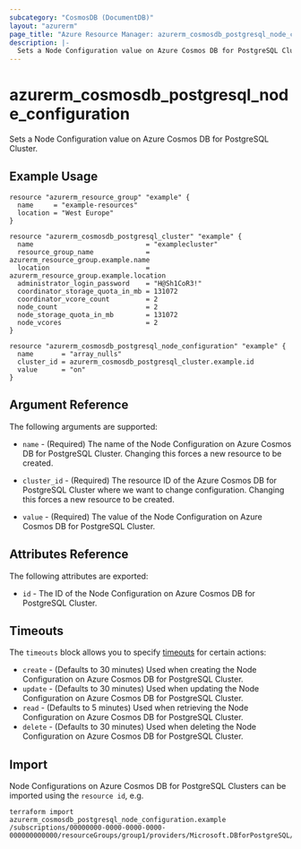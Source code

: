 ```yaml
---
subcategory: "CosmosDB (DocumentDB)"
layout: "azurerm"
page_title: "Azure Resource Manager: azurerm_cosmosdb_postgresql_node_configuration"
description: |-
  Sets a Node Configuration value on Azure Cosmos DB for PostgreSQL Cluster.
---
```


# azurerm_cosmosdb_postgresql_node_configuration

Sets a Node Configuration value on Azure Cosmos DB for PostgreSQL Cluster.

## Example Usage

```hcl
resource "azurerm_resource_group" "example" {
  name     = "example-resources"
  location = "West Europe"
}

resource "azurerm_cosmosdb_postgresql_cluster" "example" {
  name                            = "examplecluster"
  resource_group_name             = azurerm_resource_group.example.name
  location                        = azurerm_resource_group.example.location
  administrator_login_password    = "H@Sh1CoR3!"
  coordinator_storage_quota_in_mb = 131072
  coordinator_vcore_count         = 2
  node_count                      = 2
  node_storage_quota_in_mb        = 131072
  node_vcores                     = 2
}

resource "azurerm_cosmosdb_postgresql_node_configuration" "example" {
  name       = "array_nulls"
  cluster_id = azurerm_cosmosdb_postgresql_cluster.example.id
  value      = "on"
}
```

## Argument Reference

The following arguments are supported:

* `name` - (Required) The name of the Node Configuration on Azure Cosmos DB for PostgreSQL Cluster. Changing this forces a new resource to be created.

* `cluster_id` - (Required) The resource ID of the Azure Cosmos DB for PostgreSQL Cluster where we want to change configuration. Changing this forces a new resource to be created.

* `value` - (Required) The value of the Node Configuration on Azure Cosmos DB for PostgreSQL Cluster.

## Attributes Reference

The following attributes are exported:

* `id` - The ID of the Node Configuration on Azure Cosmos DB for PostgreSQL Cluster.

## Timeouts

The `timeouts` block allows you to specify [timeouts](https://www.terraform.io/language/resources/syntax#operation-timeouts) for certain actions:

* `create` - (Defaults to 30 minutes) Used when creating the Node Configuration on Azure Cosmos DB for PostgreSQL Cluster.
* `update` - (Defaults to 30 minutes) Used when updating the Node Configuration on Azure Cosmos DB for PostgreSQL Cluster.
* `read` - (Defaults to 5 minutes) Used when retrieving the Node Configuration on Azure Cosmos DB for PostgreSQL Cluster.
* `delete` - (Defaults to 30 minutes) Used when deleting the Node Configuration on Azure Cosmos DB for PostgreSQL Cluster.

## Import

Node Configurations on Azure Cosmos DB for PostgreSQL Clusters can be imported using the `resource id`, e.g.

```shell
terraform import azurerm_cosmosdb_postgresql_node_configuration.example /subscriptions/00000000-0000-0000-0000-000000000000/resourceGroups/group1/providers/Microsoft.DBforPostgreSQL/serverGroupsv2/cluster1/nodeConfigurations/array_nulls
```
